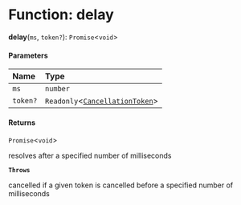 # Function: delay

**delay**(`ms`, `token?`): `Promise`<`void`>

#### Parameters

| Name | Type |
| :------ | :------ |
| `ms` | `number` |
| `token?` | `Readonly`<[`CancellationToken`](/en/auto-docs/free-layout-editor/interfaces/CancellationToken-1.md)> |

#### Returns

`Promise`<`void`>

resolves after a specified number of milliseconds

**`Throws`**

cancelled if a given token is cancelled before a specified number of milliseconds
